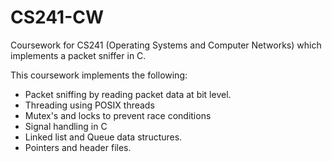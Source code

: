 # CS241-CW
Coursework for CS241 (Operating Systems and Computer Networks) which implements a packet sniffer in C.

This coursework implements the following:
* Packet sniffing by reading packet data at bit level.
* Threading using POSIX threads
* Mutex's and locks to prevent race conditions
* Signal handling in C
* Linked list and Queue data structures.
* Pointers and header files.

